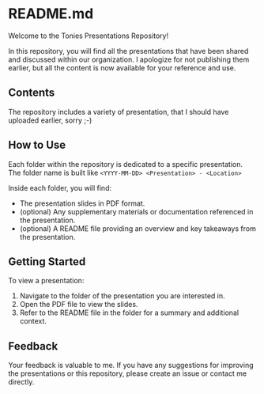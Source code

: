 # README.md

Welcome to the Tonies Presentations Repository!

In this repository, you will find all the presentations that have been shared and discussed within our organization. I apologize for not publishing them earlier, but all the content is now available for your reference and use.

## Contents

The repository includes a variety of presentation, that I should have uploaded earlier, sorry ;-)

## How to Use

Each folder within the repository is dedicated to a specific presentation.  
The folder name is built like `<YYYY-MM-DD> <Presentation> - <Location>`  

Inside each folder, you will find:

- The presentation slides in PDF format.
- (optional) Any supplementary materials or documentation referenced in the presentation.
- (optional) A README file providing an overview and key takeaways from the presentation.

## Getting Started

To view a presentation:

1. Navigate to the folder of the presentation you are interested in.
2. Open the PDF file to view the slides.
3. Refer to the README file in the folder for a summary and additional context.

## Feedback

Your feedback is valuable to me. If you have any suggestions for improving the presentations or this repository, please create an issue or contact me directly.


